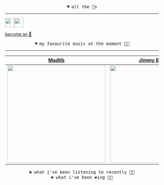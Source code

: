<details open>

<summary align="center"><samp>all the 🥚s</samp></summary>
<hr />

<a href="https://github.com/pvinis"><img src="https://avatars.githubusercontent.com/u/100233?s=90&v=4" width="30" height="30" /><a href="https://github.com/maxPugh"><img src="https://avatars.githubusercontent.com/u/46350013?s=90&u=52a601eaa2d272b35477d096fe782ebf0a8a1f68&v=4" width="30" height="30" />

<samp><a href="https://github.com/bitttttten/bitttttten/stargazers">become an 🥚</a></samp>

</details>

<details open>

<summary align="center"><samp>my favourite music at the moment 🎵🎶</samp></summary>
<hr />

<!-- toc -->

| [Madlib](https://open.spotify.com/artist/5LhTec3c7dcqBvpLRWbMcf)                                                                                                 | [Jimmy Eat World](https://open.spotify.com/artist/3Ayl7mCk0nScecqOzvNp6s)                                                                                        | [Four Tet](https://open.spotify.com/artist/7Eu1txygG6nJttLHbZdQOh)                                                                                               | [LUMP](https://open.spotify.com/artist/4gQsGkfdB4uVrNBqo4MhmI)                                                                                                   |
| ---------------------------------------------------------------------------------------------------------------------------------------------------------------- | ---------------------------------------------------------------------------------------------------------------------------------------------------------------- | ---------------------------------------------------------------------------------------------------------------------------------------------------------------- | ---------------------------------------------------------------------------------------------------------------------------------------------------------------- |
| [<img src="https://i.scdn.co/image/ab6761610000e5ebdb860c843b90fdea28f670d6" width="320" height="auto">](https://open.spotify.com/artist/5LhTec3c7dcqBvpLRWbMcf) | [<img src="https://i.scdn.co/image/ab6761610000e5ebaa42f1560a0eb7855c29f899" width="320" height="auto">](https://open.spotify.com/artist/3Ayl7mCk0nScecqOzvNp6s) | [<img src="https://i.scdn.co/image/ab6761610000e5eb84e29d09b4917bec2700a0d7" width="320" height="auto">](https://open.spotify.com/artist/7Eu1txygG6nJttLHbZdQOh) | [<img src="https://i.scdn.co/image/ab6761610000e5eb9e412ed392a80791bbceecfd" width="320" height="auto">](https://open.spotify.com/artist/4gQsGkfdB4uVrNBqo4MhmI) |

<!-- tocstop -->

</details>

<details>

<summary align="center"><samp>what i've been listening to recently 🎵🎶</samp></summary>
<hr />

<!-- toc -->

| [Frog Fractions<br />Khotin](https://open.spotify.com/track/0pvezfxrKMaXPNNpGHlu5Q)                                                                             | [Division - Heathered Pearls R…<br />Tycho, Heathered Pearls](https://open.spotify.com/track/6r3nIqECfZ3EW8YlzBeSOp)                                            | [0000 871 0003<br />00110100 01010100](https://open.spotify.com/track/7ns3vcnzAxjCZVYwlwazah)                                                                   | [Luminous Spaces - Edit<br />Jon Hopkins, Kelly Lee Owens](https://open.spotify.com/track/7nbLUoUimkbWVQqsZ1mkp8)                                               |
| --------------------------------------------------------------------------------------------------------------------------------------------------------------- | --------------------------------------------------------------------------------------------------------------------------------------------------------------- | --------------------------------------------------------------------------------------------------------------------------------------------------------------- | --------------------------------------------------------------------------------------------------------------------------------------------------------------- |
| [<img src="https://i.scdn.co/image/ab6761610000e5eb43868f8508bb92929df55db9" width="320" height="auto">](https://open.spotify.com/track/0pvezfxrKMaXPNNpGHlu5Q) | [<img src="https://i.scdn.co/image/ab6761610000e5eb67dc5ddf98393f695a28968d" width="320" height="auto">](https://open.spotify.com/track/6r3nIqECfZ3EW8YlzBeSOp) | [<img src="https://i.scdn.co/image/ab67616d0000b2739959852c0451aa1c4b31ea97" width="320" height="auto">](https://open.spotify.com/track/7ns3vcnzAxjCZVYwlwazah) | [<img src="https://i.scdn.co/image/ab6761610000e5ebda471fca0cbaf6bfca49dd62" width="320" height="auto">](https://open.spotify.com/track/7nbLUoUimkbWVQqsZ1mkp8) |

<!-- tocstop -->

</details>

<details>

<summary align="center"><samp>what i've been ❤️ing 🎵🎶</samp></summary>
<hr />

<!-- toc -->

| [Division - Heathered Pearls R…<br />Tycho](https://open.spotify.com/album/0uBMm91ymfxpDUTDmalS1j)                                                              | [Ever New - Kelsey Lu's Transp…<br />Beverly Glenn-Copeland, Kelse…](https://open.spotify.com/album/0kXp4C98nyk4jNRI82FPcc)                                     | [Blink<br />Hiroshi Yoshimura](https://open.spotify.com/album/4h5av08hHhOyyINApKfnEE)                                                                           | [Leaf<br />mewithoutYou](https://open.spotify.com/album/5mlCtfr6NLphHzAaXIuXz4)                                                                                 |
| --------------------------------------------------------------------------------------------------------------------------------------------------------------- | --------------------------------------------------------------------------------------------------------------------------------------------------------------- | --------------------------------------------------------------------------------------------------------------------------------------------------------------- | --------------------------------------------------------------------------------------------------------------------------------------------------------------- |
| [<img src="https://i.scdn.co/image/ab67616d0000b2730f51f8713a4431bbfa67888b" width="320" height="auto">](https://open.spotify.com/album/0uBMm91ymfxpDUTDmalS1j) | [<img src="https://i.scdn.co/image/ab67616d0000b273655003aaee253c6811bae4d6" width="320" height="auto">](https://open.spotify.com/album/0kXp4C98nyk4jNRI82FPcc) | [<img src="https://i.scdn.co/image/ab67616d0000b273c7031ca5eb1885228cf64b1c" width="320" height="auto">](https://open.spotify.com/album/4h5av08hHhOyyINApKfnEE) | [<img src="https://i.scdn.co/image/ab67616d0000b2730c7a52516acf1393f6f75b2f" width="320" height="auto">](https://open.spotify.com/album/5mlCtfr6NLphHzAaXIuXz4) |

<!-- tocstop -->

</details>
